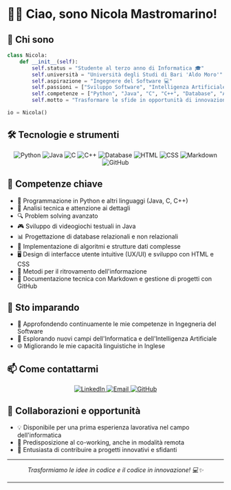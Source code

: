 # 👨‍💻 Ciao, sono Nicola Mastromarino!

## 🚀 Chi sono
```python
class Nicola:
    def __init__(self):
        self.status = "Studente al terzo anno di Informatica 🎓"
        self.università = "Università degli Studi di Bari 'Aldo Moro'"
        self.aspirazione = "Ingegnere del Software 💻"
        self.passioni = ["Sviluppo Software", "Intelligenza Artificiale", "Problem Solving"]
        self.competenze = ["Python", "Java", "C", "C++", "Database", "Algoritmi", "UX/UI", "HTML", "CSS", "Markdown"]
        self.motto = "Trasformare le sfide in opportunità di innovazione! 💪"

io = Nicola()
```

## 🛠️ Tecnologie e strumenti
<p align="center">
  <img src="https://img.shields.io/badge/Python-3776AB?style=for-the-badge&logo=python&logoColor=white" alt="Python"/>
  <img src="https://img.shields.io/badge/Java-ED8B00?style=for-the-badge&logo=java&logoColor=white" alt="Java"/>
  <img src="https://img.shields.io/badge/C-00599C?style=for-the-badge&logo=c&logoColor=white" alt="C"/>
  <img src="https://img.shields.io/badge/C++-00599C?style=for-the-badge&logo=c%2B%2B&logoColor=white" alt="C++"/>
  <img src="https://img.shields.io/badge/Database-4479A1?style=for-the-badge&logo=mysql&logoColor=white" alt="Database"/>
  <img src="https://img.shields.io/badge/HTML-E34F26?style=for-the-badge&logo=html5&logoColor=white" alt="HTML"/>
  <img src="https://img.shields.io/badge/CSS-1572B6?style=for-the-badge&logo=css3&logoColor=white" alt="CSS"/>
  <img src="https://img.shields.io/badge/Markdown-000000?style=for-the-badge&logo=markdown&logoColor=white" alt="Markdown"/>
  <img src="https://img.shields.io/badge/GitHub-100000?style=for-the-badge&logo=github&logoColor=white" alt="GitHub"/>
</p>

## 💼 Competenze chiave
- 🐍 Programmazione in Python e altri linguaggi (Java, C, C++)
- 🧠 Analisi tecnica e attenzione ai dettagli
- 🔍 Problem solving avanzato
- 🎮 Sviluppo di videogiochi testuali in Java
- 📊 Progettazione di database relazionali e non relazionali
- 🌳 Implementazione di algoritmi e strutture dati complesse
- 🖥️ Design di interfacce utente intuitive (UX/UI) e sviluppo con HTML e CSS
- 🔎 Metodi per il ritrovamento dell'informazione
- 📝 Documentazione tecnica con Markdown e gestione di progetti con GitHub

## 🌱 Sto imparando
- 🚀 Approfondendo continuamente le mie competenze in Ingegneria del Software
- 🤖 Esplorando nuovi campi dell'Informatica e dell'Intelligenza Artificiale
- 🌐 Migliorando le mie capacità linguistiche in Inglese

## 📫 Come contattarmi
<p align="center">
  <a href="https://www.linkedin.com/in/nicola-mastromarino-3a3b74189">
    <img src="https://img.shields.io/badge/LinkedIn-0077B5?style=for-the-badge&logo=linkedin&logoColor=white" alt="LinkedIn"/>
  </a>
  <a href="mailto:nickmastromarino54@gmail.com">
    <img src="https://img.shields.io/badge/Gmail-D14836?style=for-the-badge&logo=gmail&logoColor=white" alt="Email"/>
  </a>
  <a href="https://github.com/NicolaM99">
    <img src="https://img.shields.io/badge/GitHub-100000?style=for-the-badge&logo=github&logoColor=white" alt="GitHub"/>
  </a>
</p>

## 🤝 Collaborazioni e opportunità

- 💡 Disponibile per una prima esperienza lavorativa nel campo dell'informatica
- 🤝 Predisposizione al co-working, anche in modalità remota 
- 🚀 Entusiasta di contribuire a progetti innovativi e sfidanti

---
<p align="center">
  <i>Trasformiamo le idee in codice e il codice in innovazione! 💻✨</i>
</p>

---

